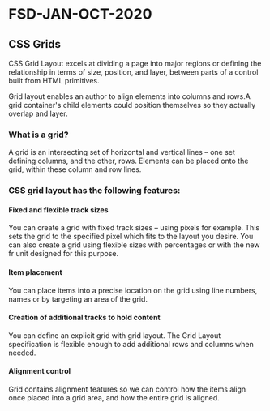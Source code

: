 # FSD-JAN-OCT-2020
## CSS Grids

CSS Grid Layout excels at dividing a page into major regions or defining the relationship in terms of size, position, and layer,
between parts of a control built from HTML primitives.

Grid layout enables an author to align elements into columns and rows.A grid container's child elements could position
themselves so they actually overlap and layer.

### What is a grid?
A grid is an intersecting set of horizontal and vertical lines – one set defining columns, and the other, rows.
Elements can be placed onto the grid, within these column and row lines. 


### CSS grid layout has the following features:

#### Fixed and flexible track sizes
You can create a grid with fixed track sizes – using pixels for example. 
This sets the grid to the specified pixel which fits to the layout you desire. 
You can also create a grid using flexible sizes with percentages or with the new fr unit designed for this purpose.

#### Item placement
You can place items into a precise location on the grid using line numbers, names or by targeting an area of the grid. 


#### Creation of additional tracks to hold content
You can define an explicit grid with grid layout. 
The Grid Layout specification is flexible enough to add additional rows and columns when needed.


####  Alignment control
Grid contains alignment features so we can control how the items align once placed into a grid area, and how the entire grid is aligned. 

